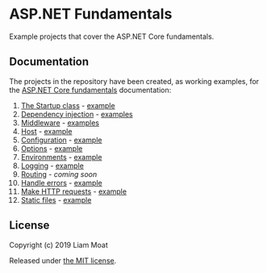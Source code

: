 # ASP.NET Fundamentals
Example projects that cover the ASP.NET Core fundamentals. 

## Documentation
The projects in the repository have been created, as working examples, for the [ASP.NET Core fundamentals](https://docs.microsoft.com/en-us/aspnet/core/fundamentals) documentation:

1. [The Startup class][startup] - [example](./src/StartupClass)
2. [Dependency injection][dependency-injection] - [examples](./src/DI)
3. [Middleware][middleware] - [examples](./src/Middleware)
4. [Host][web-host] - [example](./src/Host)
5. [Configuration][configuration] - [example](./src/Configuration)
6. [Options][options] - [example](./src/Options)
7. [Environments][environments] - [example](./src/Environments)
8. [Logging][logging] - [example](./src/Logging)
9. [Routing][routing] - *coming soon*
10. [Handle errors][error-handling] - [example](./src/ErrorHandling)
11. [Make HTTP requests][http-requests] - [example](./src/HttpClientFactory)
12. [Static files][static-files] - [example](./src/StaticFiles)

[startup]: https://docs.microsoft.com/en-us/aspnet/core/fundamentals/startup?view=aspnetcore-2.2
[dependency-injection]: https://docs.microsoft.com/en-us/aspnet/core/fundamentals/dependency-injection?view=aspnetcore-2.2
[middleware]: https://docs.microsoft.com/en-us/aspnet/core/fundamentals/middleware/?view=aspnetcore-2.2
[web-host]: https://docs.microsoft.com/en-us/aspnet/core/fundamentals/host/web-host?view=aspnetcore-2.2
[configuration]: https://docs.microsoft.com/en-us/aspnet/core/fundamentals/configuration/?view=aspnetcore-2.2
[options]: https://docs.microsoft.com/en-us/aspnet/core/fundamentals/configuration/options?view=aspnetcore-2.2
[environments]: https://docs.microsoft.com/en-us/aspnet/core/fundamentals/environments?view=aspnetcore-2.2
[logging]: https://docs.microsoft.com/en-us/aspnet/core/fundamentals/logging/?view=aspnetcore-2.2
[routing]: https://docs.microsoft.com/en-us/aspnet/core/fundamentals/routing?view=aspnetcore-2.2
[error-handling]: https://docs.microsoft.com/en-us/aspnet/core/fundamentals/error-handling?view=aspnetcore-2.2
[http-requests]: https://docs.microsoft.com/en-us/aspnet/core/fundamentals/http-requests?view=aspnetcore-2.2
[static-files]: https://docs.microsoft.com/en-us/aspnet/core/fundamentals/static-files?view=aspnetcore-2.2

## License
Copyright (c) 2019 Liam Moat

Released under [the MIT license](https://github.com/liammoat/aspnet-fundamentals/blob/master/LICENCE).